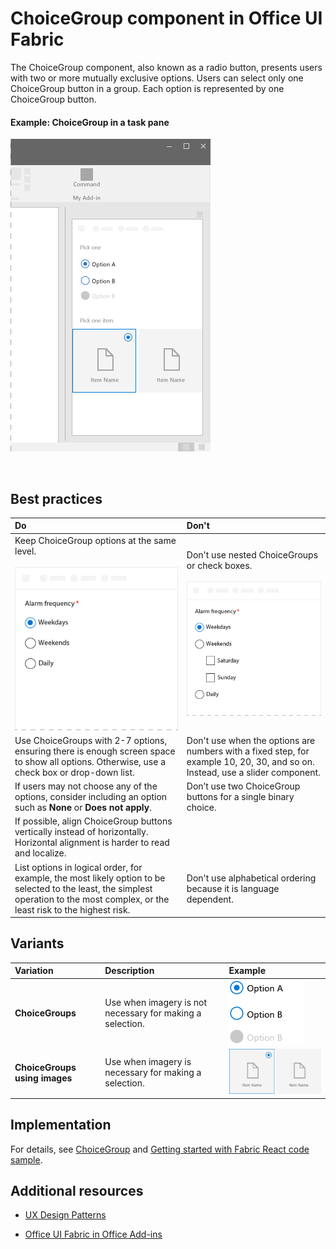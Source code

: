 # ChoiceGroup component in Office UI Fabric

The ChoiceGroup component, also known as a radio button, presents users with two or more mutually exclusive options. Users can select only one ChoiceGroup button in a group. Each option is represented by one ChoiceGroup button. 
  
#### Example: ChoiceGroup in a task pane

 ![An image showing a ChoiceGroup](../../images/overview_withApp_choicegroup.png)

<br/>

## Best practices

|**Do**|**Don't**|
|:------------|:--------------|
|Keep ChoiceGroup options at the same level.<br/><br/>![Do ChoiceGroup example](../../images/choiceDo.png)<br/>|Don't use nested ChoiceGroups or check boxes.<br/><br/>![Don't ChoiceGroup example](../../images/choiceDont.png)<br/>|
|Use ChoiceGroups with 2-7 options, ensuring there is enough screen space to show all options. Otherwise, use a check box or drop-down list.|Don't use when the options are numbers with a fixed step, for example 10, 20, 30, and so on. Instead, use a slider component.|
|If users may not choose any of the options, consider including an option such as **None** or **Does not apply**.|Don’t use two ChoiceGroup buttons for a single binary choice.|
|If possible, align ChoiceGroup buttons vertically instead of horizontally. Horizontal alignment is harder to read and localize.||
|List options in logical order, for example, the most likely option to be selected to the least, the simplest operation to the most complex, or the least risk to the highest risk. |Don't use alphabetical ordering because it is language dependent.|

## Variants

|**Variation**|**Description**|**Example**|
|:------------|:--------------|:----------|
|**ChoiceGroups**|Use when imagery is not necessary for making a selection.|![ChoiceGroup variant image](../../images/radio.png)<br/>|
|**ChoiceGroups using images**|Use when imagery is necessary for making a selection.|![ChoiceGroup variant with image](../../images/radioImage.png)<br/>|

## Implementation

For details, see [ChoiceGroup](https://dev.office.com/fabric#/components/choicegroup) and [Getting started with Fabric React code sample](https://github.com/OfficeDev/Word-Add-in-GettingStartedFabricReact).

## Additional resources

- [UX Design Patterns](https://github.com/OfficeDev/Office-Add-in-UX-Design-Patterns-Code)

- [Office UI Fabric in Office Add-ins](office-ui-fabric.md)
